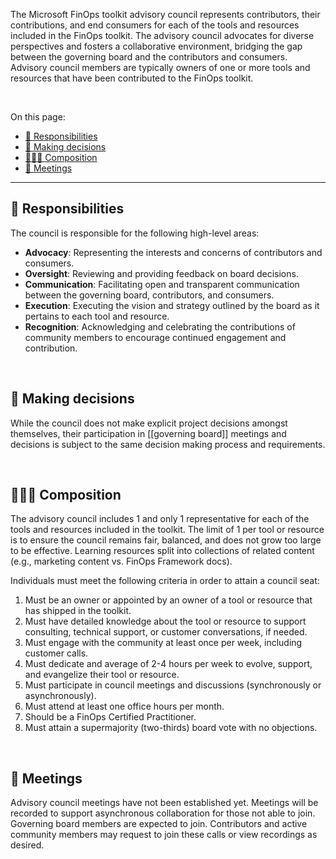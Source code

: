 <!-- markdownlint-disable MD041 -->

The Microsoft FinOps toolkit advisory council represents contributors, their contributions, and end consumers for each of the tools and resources included in the FinOps toolkit. The advisory council advocates for diverse perspectives and fosters a collaborative environment, bridging the gap between the governing board and the contributors and consumers. Advisory council members are typically owners of one or more tools and resources that have been contributed to the FinOps toolkit.

<br>

On this page:

- [💼 Responsibilities](#-responsibilities)
- [🤔 Making decisions](#-making-decisions)
- [🧑‍🤝‍🧑 Composition](#-composition)
- [📑 Meetings](#-meetings)

---

## 💼 Responsibilities

The council is responsible for the following high-level areas:

- **Advocacy**: Representing the interests and concerns of contributors and consumers.
- **Oversight**: Reviewing and providing feedback on board decisions.
- **Communication**: Facilitating open and transparent communication between the governing board, contributors, and consumers.
- **Execution**: Executing the vision and strategy outlined by the board as it pertains to each tool and resource.
- **Recognition**: Acknowledging and celebrating the contributions of community members to encourage continued engagement and contribution.

<br>

## 🤔 Making decisions

While the council does not make explicit project decisions amongst themselves, their participation in [[governing board]] meetings and decisions is subject to the same decision making process and requirements.

<br>

## 🧑‍🤝‍🧑 Composition

The advisory council includes 1 and only 1 representative for each of the tools and resources included in the toolkit. The limit of 1 per tool or resource is to ensure the council remains fair, balanced, and does not grow too large to be effective. Learning resources split into collections of related content (e.g., marketing content vs. FinOps Framework docs).

Individuals must meet the following criteria in order to attain a council seat:

1. Must be an owner or appointed by an owner of a tool or resource that has shipped in the toolkit.
2. Must have detailed knowledge about the tool or resource to support consulting, technical support, or customer conversations, if needed.
3. Must engage with the community at least once per week, including customer calls.
4. Must dedicate and average of 2-4 hours per week to evolve, support, and evangelize their tool or resource.
5. Must participate in council meetings and discussions (synchronously or asynchronously).
6. Must attend at least one office hours per month.
7. Should be a FinOps Certified Practitioner.
8. Must attain a supermajority (two-thirds) board vote with no objections.

<br>

## 📑 Meetings

Advisory council meetings have not been established yet. Meetings will be recorded to support asynchronous collaboration for those not able to join. Governing board members are expected to join. Contributors and active community members may request to join these calls or view recordings as desired.

<br>
